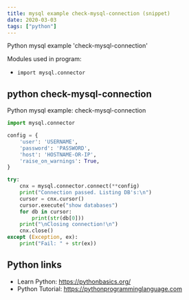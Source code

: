 ```yaml
---
title: mysql example check-mysql-connection (snippet)
date: 2020-03-03
tags: ["python"]
---
```

Python mysql example 'check-mysql-connection'


Modules used in program: 
* `import mysql.connector`

## python check-mysql-connection

Python mysql example: check-mysql-connection

```python
import mysql.connector

config = {
    'user': 'USERNAME',
    'password': 'PASSWORD',
    'host': 'HOSTNAME-OR-IP',
    'raise_on_warnings': True,
}

try:
    cnx = mysql.connector.connect(**config)
    print("Connection passed. Listing DB's:\n")
    cursor = cnx.cursor()
    cursor.execute("show databases")
    for db in cursor:
        print(str(db[0]))
    print("\nClosing connection!\n")
    cnx.close()
except (Exception, ex):
    print("Fail: " + str(ex))


```

## Python links

- Learn Python: https://pythonbasics.org/
- Python Tutorial: https://pythonprogramminglanguage.com
